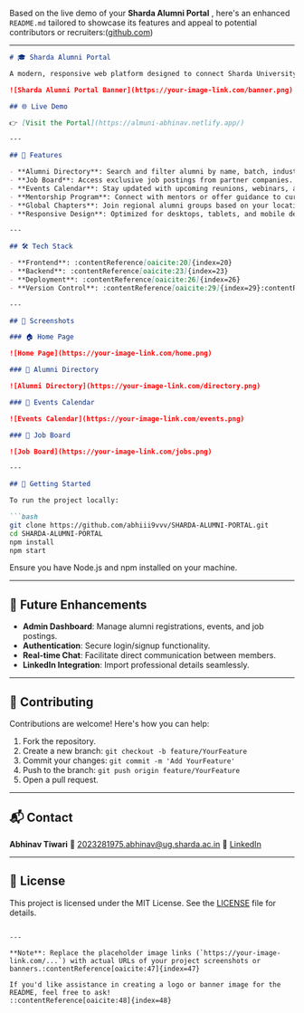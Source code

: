 Based on the live demo of your **Sharda Alumni Portal** , here's an enhanced `README.md` tailored to showcase its features and appeal to potential contributors or recruiters:([github.com][1])

---

````markdown
# 🎓 Sharda Alumni Portal

A modern, responsive web platform designed to connect Sharda University alumni with current students and the broader university community. This portal facilitates networking, mentorship, and career opportunities, fostering a vibrant alumni ecosystem.

![Sharda Alumni Portal Banner](https://your-image-link.com/banner.png)

## 🌐 Live Demo

👉 [Visit the Portal](https://almuni-abhinav.netlify.app/)

---

## 🚀 Features

- **Alumni Directory**: Search and filter alumni by name, batch, industry, or location.
- **Job Board**: Access exclusive job postings from partner companies.
- **Events Calendar**: Stay updated with upcoming reunions, webinars, and networking events.
- **Mentorship Program**: Connect with mentors or offer guidance to current students.
- **Global Chapters**: Join regional alumni groups based on your location or industry.
- **Responsive Design**: Optimized for desktops, tablets, and mobile devices.:contentReference[oaicite:18]{index=18}

---

## 🛠️ Tech Stack

- **Frontend**: :contentReference[oaicite:20]{index=20}
- **Backend**: :contentReference[oaicite:23]{index=23}
- **Deployment**: :contentReference[oaicite:26]{index=26}
- **Version Control**: :contentReference[oaicite:29]{index=29}:contentReference[oaicite:31]{index=31}

---

## 📸 Screenshots

### 🏠 Home Page

![Home Page](https://your-image-link.com/home.png)

### 📇 Alumni Directory

![Alumni Directory](https://your-image-link.com/directory.png)

### 📅 Events Calendar

![Events Calendar](https://your-image-link.com/events.png)

### 💼 Job Board

![Job Board](https://your-image-link.com/jobs.png)

---

## 🧰 Getting Started

To run the project locally:

```bash
git clone https://github.com/abhiii9vvv/SHARDA-ALUMNI-PORTAL.git
cd SHARDA-ALUMNI-PORTAL
npm install
npm start
````

Ensure you have Node.js and npm installed on your machine.

---

## 📌 Future Enhancements

* **Admin Dashboard**: Manage alumni registrations, events, and job postings.
* **Authentication**: Secure login/signup functionality.
* **Real-time Chat**: Facilitate direct communication between members.
* **LinkedIn Integration**: Import professional details seamlessly.

---

## 🤝 Contributing

Contributions are welcome! Here's how you can help:

1. Fork the repository.
2. Create a new branch: `git checkout -b feature/YourFeature`
3. Commit your changes: `git commit -m 'Add YourFeature'`
4. Push to the branch: `git push origin feature/YourFeature`
5. Open a pull request.

---

## 📬 Contact

**Abhinav Tiwari**
📧 [2023281975.abhinav@ug.sharda.ac.in](mailto:2023281975.abhinav@ug.sharda.ac.in)
🔗 [LinkedIn](https://www.linkedin.com/in/yourprofile)

---

## 📝 License

This project is licensed under the MIT License. See the [LICENSE](LICENSE) file for details.

```

---

**Note**: Replace the placeholder image links (`https://your-image-link.com/...`) with actual URLs of your project screenshots or banners.:contentReference[oaicite:47]{index=47}

If you'd like assistance in creating a logo or banner image for the README, feel free to ask!
::contentReference[oaicite:48]{index=48}
 
```

[1]: https://github.com/abhinavtiwari?utm_source=chatgpt.com "Abhinavtiwari (Abhinav Tiwari) - GitHub"

